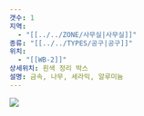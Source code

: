 ```yaml
---
갯수: 1
지역:
  - "[[../../ZONE/사무실|사무실]]"
종류: "[[../../TYPES/공구|공구]]"
위치:
  - "[[WB-2]]"
상세위치: 흰색 정리 박스
설명: 금속, 나무, 세라믹, 알루미늄
---
```


![](http://192.168.50.22/devices/240831_IMG_0006.jpg)
